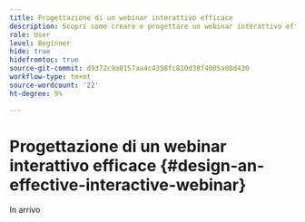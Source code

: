```yaml
---
title: Progettazione di un webinar interattivo efficace
description: Scopri come creare e progettare un webinar interattivo efficace
role: User
level: Beginner
hide: true
hidefromtoc: true
source-git-commit: d9372c9a8157aa4c4358fc810d38f4005a08d430
workflow-type: tm+mt
source-wordcount: '22'
ht-degree: 9%

---
```


# Progettazione di un webinar interattivo efficace {#design-an-effective-interactive-webinar}

In arrivo
